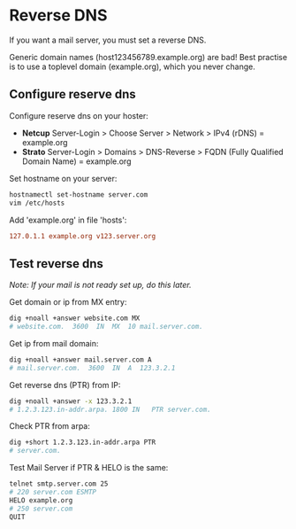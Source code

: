# Reverse DNS

If you want a mail server, you must set a reverse DNS.

Generic domain names (host123456789.example.org) are bad! Best practise is to use a toplevel domain (example.org), which you never change.

## Configure reserve dns

Configure reserve dns on your hoster:

* **Netcup** Server-Login > Choose Server > Network > IPv4 (rDNS) = example.org
* **Strato** Server-Login > Domains > DNS-Reverse > FQDN (Fully Qualified Domain Name) = example.org

Set hostname on your server:

```bash
hostnamectl set-hostname server.com
vim /etc/hosts
```

Add 'example.org' in file 'hosts':

```conf
127.0.1.1 example.org v123.server.org
```

## Test reverse dns

*Note: If your mail is not ready set up, do this later.*

Get domain or ip from MX entry:

```bash
dig +noall +answer website.com MX
# website.com.  3600  IN  MX  10 mail.server.com.
```

Get ip from mail domain:

```bash
dig +noall +answer mail.server.com A
# mail.server.com.  3600  IN  A  123.3.2.1
```

Get reverse dns (PTR) from IP:

```bash
dig +noall +answer -x 123.3.2.1
# 1.2.3.123.in-addr.arpa. 1800 IN	PTR	server.com.
```

Check PTR from arpa:

```bash
dig +short 1.2.3.123.in-addr.arpa PTR
# server.com.
```

Test Mail Server if PTR & HELO is the same:

```bash
telnet smtp.server.com 25
# 220 server.com ESMTP
HELO example.org
# 250 server.com
QUIT
```